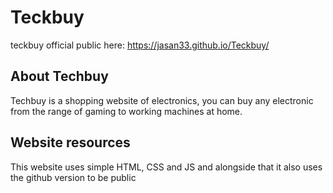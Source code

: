 # Teckbuy
 teckbuy official
public here:
https://jasan33.github.io/Teckbuy/


## About Techbuy

Techbuy is a shopping website of electronics, you can buy any electronic from the range of gaming
to working machines at home. 


## Website resources

This website uses simple HTML, CSS and JS and alongside that it also uses the github version to be public
